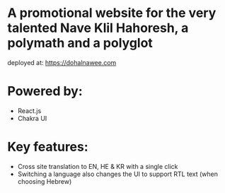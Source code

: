 # A promotional website for the very talented Nave Klil Hahoresh, a polymath and a polyglot
deployed at: https://dohalnawee.com

# Powered by:
- React.js
- Chakra UI

# Key features:
- Cross site translation to EN, HE & KR with a single click
- Switching a language also changes the UI to support RTL text (when choosing Hebrew)